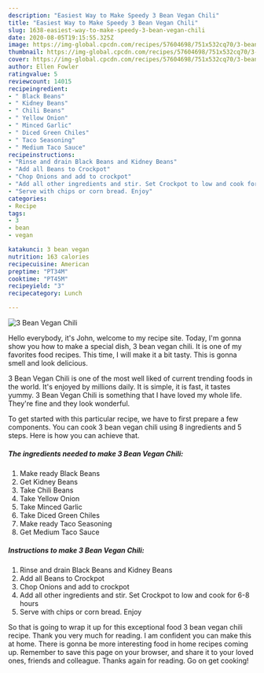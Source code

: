 ```yaml
---
description: "Easiest Way to Make Speedy 3 Bean Vegan Chili"
title: "Easiest Way to Make Speedy 3 Bean Vegan Chili"
slug: 1638-easiest-way-to-make-speedy-3-bean-vegan-chili
date: 2020-08-05T19:15:55.325Z
image: https://img-global.cpcdn.com/recipes/57604698/751x532cq70/3-bean-vegan-chili-recipe-main-photo.jpg
thumbnail: https://img-global.cpcdn.com/recipes/57604698/751x532cq70/3-bean-vegan-chili-recipe-main-photo.jpg
cover: https://img-global.cpcdn.com/recipes/57604698/751x532cq70/3-bean-vegan-chili-recipe-main-photo.jpg
author: Ellen Fowler
ratingvalue: 5
reviewcount: 14015
recipeingredient:
- " Black Beans"
- " Kidney Beans"
- " Chili Beans"
- " Yellow Onion"
- " Minced Garlic"
- " Diced Green Chiles"
- " Taco Seasoning"
- " Medium Taco Sauce"
recipeinstructions:
- "Rinse and drain Black Beans and Kidney Beans"
- "Add all Beans to Crockpot"
- "Chop Onions and add to crockpot"
- "Add all other ingredients and stir. Set Crockpot to low and cook for 6-8 hours"
- "Serve with chips or corn bread. Enjoy"
categories:
- Recipe
tags:
- 3
- bean
- vegan

katakunci: 3 bean vegan 
nutrition: 163 calories
recipecuisine: American
preptime: "PT34M"
cooktime: "PT45M"
recipeyield: "3"
recipecategory: Lunch

---
```



![3 Bean Vegan Chili](https://img-global.cpcdn.com/recipes/57604698/751x532cq70/3-bean-vegan-chili-recipe-main-photo.jpg)

Hello everybody, it's John, welcome to my recipe site. Today, I'm gonna show you how to make a special dish, 3 bean vegan chili. It is one of my favorites food recipes. This time, I will make it a bit tasty. This is gonna smell and look delicious.

3 Bean Vegan Chili is one of the most well liked of current trending foods in the world. It's enjoyed by millions daily. It is simple, it is fast, it tastes yummy. 3 Bean Vegan Chili is something that I have loved my whole life. They're fine and they look wonderful.




To get started with this particular recipe, we have to first prepare a few components. You can cook 3 bean vegan chili using 8 ingredients and 5 steps. Here is how you can achieve that.

<!--inarticleads1-->

##### The ingredients needed to make 3 Bean Vegan Chili:

1. Make ready  Black Beans
1. Get  Kidney Beans
1. Take  Chili Beans
1. Take  Yellow Onion
1. Take  Minced Garlic
1. Take  Diced Green Chiles
1. Make ready  Taco Seasoning
1. Get  Medium Taco Sauce




<!--inarticleads2-->

##### Instructions to make 3 Bean Vegan Chili:

1. Rinse and drain Black Beans and Kidney Beans
1. Add all Beans to Crockpot
1. Chop Onions and add to crockpot
1. Add all other ingredients and stir. Set Crockpot to low and cook for 6-8 hours
1. Serve with chips or corn bread. Enjoy




So that is going to wrap it up for this exceptional food 3 bean vegan chili recipe. Thank you very much for reading. I am confident you can make this at home. There is gonna be more interesting food in home recipes coming up. Remember to save this page on your browser, and share it to your loved ones, friends and colleague. Thanks again for reading. Go on get cooking!
